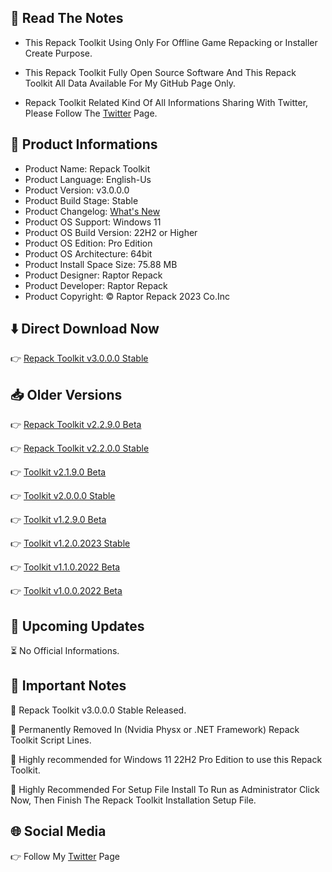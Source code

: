 📝 Read The Notes
-----------------

- This Repack Toolkit Using Only For Offline Game Repacking or Installer Create Purpose.

- This Repack Toolkit Fully Open Source Software And This Repack Toolkit All Data Available For My GitHub Page Only.

- Repack Toolkit Related Kind Of All Informations Sharing With Twitter, Please Follow The [Twitter](https://www.twitter.com/raptorrepack)
 Page.

🧾 Product Informations
-----------------------
- Product Name: Repack Toolkit
- Product Language: English-Us
- Product Version: v3.0.0.0 
- Product Build Stage: Stable 
- Product Changelog: [What's New](https://github.com/RaptorRepack/RepackToolkit/releases/tag/v3.0.0)
- Product OS Support: Windows 11
- Product OS Build Version: 22H2 or Higher
- Product OS Edition: Pro Edition
- Product OS Architecture: 64bit
- Product Install Space Size: 75.88 MB
- Product Designer: Raptor Repack
- Product Developer: Raptor Repack
- Product Copyright: © Raptor Repack 2023 Co.Inc

⬇️ Direct Download Now 
-----------------------
👉 [Repack Toolkit v3.0.0.0 Stable](https://github.com/RaptorRepack/RaptorRepack/releases/download/Download/RepackToolkit64bit_v3.0.0.0.exe)

📥 Older Versions
-----------------
👉 [Repack Toolkit v2.2.9.0 Beta](https://github.com/RaptorRepack/RepackToolkit/releases/tag/v2.2.9)

👉 [Repack Toolkit v2.2.0.0 Stable](https://github.com/RaptorRepack/RepackToolkit/releases/tag/v2.2.0)

👉 [Toolkit v2.1.9.0 Beta](https://github.com/RaptorRepack/RepackToolkit/releases/tag/v2.1.9)

👉 [Toolkit v2.0.0.0 Stable](https://github.com/RaptorRepack/RepackToolkit/releases/tag/v2.0.0)

👉 [Toolkit v1.2.9.0 Beta](https://github.com/RaptorRepack/RepackToolkit/releases/tag/v1.2.9)

👉 [Toolkit v1.2.0.2023 Stable](https://github.com/RaptorRepack/RepackToolkit/releases/tag/v1.2.0)

👉 [Toolkit v1.1.0.2022 Beta](https://github.com/RaptorRepack/RepackToolkit/releases/tag/v1.1.0)

👉 [Toolkit v1.0.0.2022 Beta](https://github.com/RaptorRepack/RepackToolkit/releases/tag/v1.0.0)

📢 Upcoming Updates 
-------------------
⏳ No Official Informations.


📝 Important Notes
------------------
🔴 Repack Toolkit v3.0.0.0 Stable Released.

🔴 Permanently Removed In (Nvidia Physx or .NET Framework) Repack Toolkit Script Lines.

🔴 Highly recommended for Windows 11 22H2 Pro Edition to use this Repack Toolkit.

🔴 Highly Recommended For Setup File Install To Run as Administrator Click Now, Then Finish The Repack Toolkit Installation Setup File.


🌐 Social Media
---------------
👉 Follow My [Twitter](https://www.twitter.com/raptorrepack) Page
